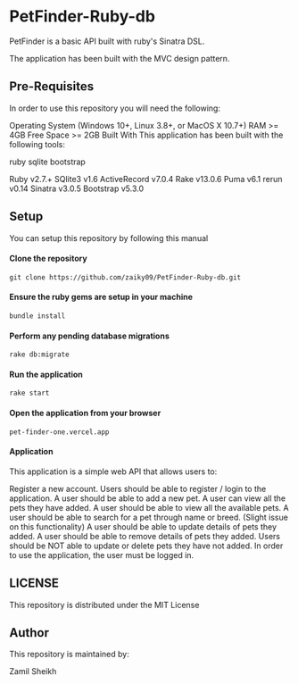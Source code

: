 # PetFinder-Ruby-db

PetFinder is a basic API built with ruby's Sinatra DSL.

The application has been built with the MVC design pattern.

## Pre-Requisites
In order to use this repository you will need the following:

Operating System (Windows 10+, Linux 3.8+, or MacOS X 10.7+)
RAM >= 4GB
Free Space >= 2GB
Built With
This application has been built with the following tools:

ruby sqlite bootstrap

Ruby v2.7.+
SQlite3 v1.6
ActiveRecord v7.0.4
Rake v13.0.6
Puma v6.1
rerun v0.14
Sinatra v3.0.5
Bootstrap v5.3.0

## Setup
You can setup this repository by following this manual

#### Clone the repository
    git clone https://github.com/zaiky09/PetFinder-Ruby-db.git
#### Ensure the ruby gems are setup in your machine
    bundle install
#### Perform any pending database migrations
    rake db:migrate
#### Run the application
    rake start
#### Open the application from your browser
    pet-finder-one.vercel.app
#### Application
This application is a simple web API that allows users to:

Register a new account.
Users should be able to register / login to the application.
A user should be able to add a new pet.
A user can view all the pets they have added.
A user should be able to view all the available pets.
A user should be able to search for a pet through name or breed. (Slight issue on this functionality)
A user should be able to update details of pets they added.
A user should be able to remove details of pets they added.
Users should be NOT able to update or delete pets they have not added.
In order to use the application, the user must be logged in.

## LICENSE
This repository is distributed under the MIT License

## Author
This repository is maintained by:

Zamil Sheikh
